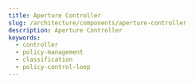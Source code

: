 ```yaml
---
title: Aperture Controller
slug: /architecture/components/aperture-controller
description: Aperture Controller
keywords:
  - controller
  - policy-management
  - classification
  - policy-control-loop
---
```


